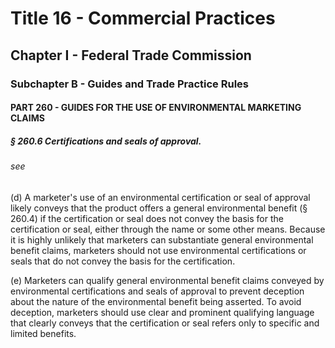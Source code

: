 
# Title 16 - Commercial Practices
## Chapter I - Federal Trade Commission
### Subchapter B - Guides and Trade Practice Rules
#### PART 260 - GUIDES FOR THE USE OF ENVIRONMENTAL MARKETING CLAIMS
##### § 260.6 Certifications and seals of approval.
###### see

(d) A marketer's use of an environmental certification or seal of approval likely conveys that the product offers a general environmental benefit (§ 260.4) if the certification or seal does not convey the basis for the certification or seal, either through the name or some other means. Because it is highly unlikely that marketers can substantiate general environmental benefit claims, marketers should not use environmental certifications or seals that do not convey the basis for the certification.

(e) Marketers can qualify general environmental benefit claims conveyed by environmental certifications and seals of approval to prevent deception about the nature of the environmental benefit being asserted. To avoid deception, marketers should use clear and prominent qualifying language that clearly conveys that the certification or seal refers only to specific and limited benefits.
